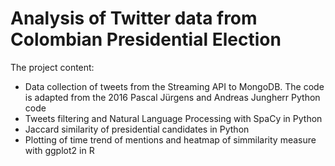 # Analysis of Twitter data from Colombian Presidential Election

The project content:

* Data collection of tweets from the Streaming API to MongoDB. The code is adapted from the 2016 Pascal Jürgens and Andreas Jungherr Python code
* Tweets filtering and Natural Language Processing with SpaCy in Python
* Jaccard similarity of presidential candidates in Python
* Plotting of time trend of mentions and heatmap of simmilarity measure with ggplot2 in R

